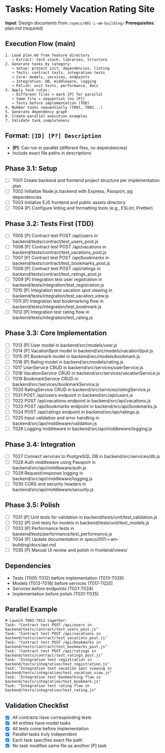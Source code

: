 # Tasks: Homely Vacation Rating Site

**Input**: Design documents from `/specs/001-i-am-building/`
**Prerequisites**: plan.md (required)

## Execution Flow (main)
```
1. Load plan.md from feature directory
   → Extract: tech stack, libraries, structure
2. Generate tasks by category:
   → Setup: project init, dependencies, linting
   → Tests: contract tests, integration tests
   → Core: models, services, endpoints
   → Integration: DB, middleware, logging
   → Polish: unit tests, performance, docs
3. Apply task rules:
   → Different files = mark [P] for parallel
   → Same file = sequential (no [P])
   → Tests before implementation (TDD)
4. Number tasks sequentially (T001, T002...)
5. Generate dependency graph
6. Create parallel execution examples
7. Validate task completeness
```

## Format: `[ID] [P?] Description`
- **[P]**: Can run in parallel (different files, no dependencies)
- Include exact file paths in descriptions

## Phase 3.1: Setup
- [ ] T001 Create backend and frontend project structure per implementation plan
- [ ] T002 Initialize Node.js backend with Express, Passport, pg dependencies
- [ ] T003 Initialize EJS frontend and public assets directory
- [ ] T004 [P] Configure linting and formatting tools (e.g., ESLint, Prettier)

## Phase 3.2: Tests First (TDD)
- [ ] T005 [P] Contract test POST /api/users in backend/tests/contract/test_users_post.js
- [ ] T006 [P] Contract test POST /api/vacations in backend/tests/contract/test_vacations_post.js
- [ ] T007 [P] Contract test POST /api/bookmarks in backend/tests/contract/test_bookmarks_post.js
- [ ] T008 [P] Contract test POST /api/ratings in backend/tests/contract/test_ratings_post.js
- [ ] T009 [P] Integration test user registration in backend/tests/integration/test_registration.js
- [ ] T010 [P] Integration test vacation spot viewing in backend/tests/integration/test_vacation_view.js
- [ ] T011 [P] Integration test bookmarking flow in backend/tests/integration/test_bookmark.js
- [ ] T012 [P] Integration test rating flow in backend/tests/integration/test_rating.js

## Phase 3.3: Core Implementation
- [ ] T013 [P] User model in backend/src/models/user.js
- [ ] T014 [P] VacationSpot model in backend/src/models/vacationSpot.js
- [ ] T015 [P] Bookmark model in backend/src/models/bookmark.js
- [ ] T016 [P] Rating model in backend/src/models/rating.js
- [ ] T017 UserService CRUD in backend/src/services/userService.js
- [ ] T018 VacationService CRUD in backend/src/services/vacationService.js
- [ ] T019 BookmarkService CRUD in backend/src/services/bookmarkService.js
- [ ] T020 RatingService CRUD in backend/src/services/ratingService.js
- [ ] T021 POST /api/users endpoint in backend/src/api/users.js
- [ ] T022 POST /api/vacations endpoint in backend/src/api/vacations.js
- [ ] T023 POST /api/bookmarks endpoint in backend/src/api/bookmarks.js
- [ ] T024 POST /api/ratings endpoint in backend/src/api/ratings.js
- [ ] T025 Input validation and error handling in backend/src/api/middleware/validation.js
- [ ] T026 Logging middleware in backend/src/api/middleware/logging.js

## Phase 3.4: Integration
- [ ] T027 Connect services to PostgreSQL DB in backend/src/services/db.js
- [ ] T028 Auth middleware using Passport in backend/src/api/middleware/auth.js
- [ ] T029 Request/response logging in backend/src/api/middleware/logging.js
- [ ] T030 CORS and security headers in backend/src/api/middleware/security.js

## Phase 3.5: Polish
- [ ] T031 [P] Unit tests for validation in backend/tests/unit/test_validation.js
- [ ] T032 [P] Unit tests for models in backend/tests/unit/test_models.js
- [ ] T033 [P] Performance tests in backend/tests/performance/test_performance.js
- [ ] T034 [P] Update documentation in specs/001-i-am-building/docs/api.md
- [ ] T035 [P] Manual UI review and polish in frontend/views/

## Dependencies
- Tests (T005-T012) before implementation (T013-T026)
- Models (T013-T016) before services (T017-T020)
- Services before endpoints (T021-T024)
- Implementation before polish (T031-T035)

## Parallel Example
```
# Launch T005-T012 together:
Task: "Contract test POST /api/users in backend/tests/contract/test_users_post.js"
Task: "Contract test POST /api/vacations in backend/tests/contract/test_vacations_post.js"
Task: "Contract test POST /api/bookmarks in backend/tests/contract/test_bookmarks_post.js"
Task: "Contract test POST /api/ratings in backend/tests/contract/test_ratings_post.js"
Task: "Integration test registration in backend/tests/integration/test_registration.js"
Task: "Integration test vacation spot viewing in backend/tests/integration/test_vacation_view.js"
Task: "Integration test bookmarking flow in backend/tests/integration/test_bookmark.js"
Task: "Integration test rating flow in backend/tests/integration/test_rating.js"
```

## Validation Checklist
- [x] All contracts have corresponding tests
- [x] All entities have model tasks
- [x] All tests come before implementation
- [x] Parallel tasks truly independent
- [x] Each task specifies exact file path
- [x] No task modifies same file as another [P] task
